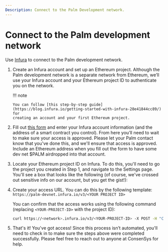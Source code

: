 ```yaml
---
Description: Connect to the Palm Development network.
---
```


# Connect to the Palm development network

Use [Infura](https://infura.io/) to connect to the Palm development network.

1. Create an Infura account and set up an Ethereum project.
   Although the Palm development network is a separate network from Ethereum, we’ll use your Infura account and your
   Ethereum project ID to authenticate you on the network.

   !!! note

       You can follow [this step-by-step guide](https://blog.infura.io/getting-started-with-infura-28e41844cc89/) for
       creating an account and your first Ethereum project.


1. Fill out [this form](https://docs.google.com/forms/d/e/1FAIpQLSetkTsotYiiGdMjNkJEUgUyRlWliIQ7O8YGHbrzJyfnCYnBfA/viewform)
   and enter your Infura account information (and the address of a smart contract you control).
   From here you’ll need to wait to make sure your access is approved.
   Please let your Palm contact know that you've done this, and we'll ensure that access is approved.
   Include an Ethereum address when you fill out the form to have some dev net $PALM airdropped into that account.

1. Locate your Ethereum project ID on Infura.
   To do this, you'll need to go the project you created in Step 1, and navigate to the Settings page.
   You'll see a box that looks like the following (of course, we've crossed out sensitive info on our account, but you get
   the gist!):

1. Create your access URL.
   You can do this by the following template: `https://palm-devnet.infura.io/v3/<YOUR PROJECT ID>`

   You can confirm that the access works using the following command (replacing `<YOUR-PROJECT-ID>` with the project ID):

   ```bash
   curl https://<network>.infura.io/v3/<YOUR-PROJECT-ID> -X POST -H "Content-Type: application/json" -d '{"jsonrpc":"2.0","method":"eth_accounts","params":[],"id":1}'
   ```

1. That's it! You've got access!
   Since this process isn’t automated, you'll need to check in to make sure the steps above were completed successfully.
   Please feel free to reach out to anyone at ConsenSys for help.
